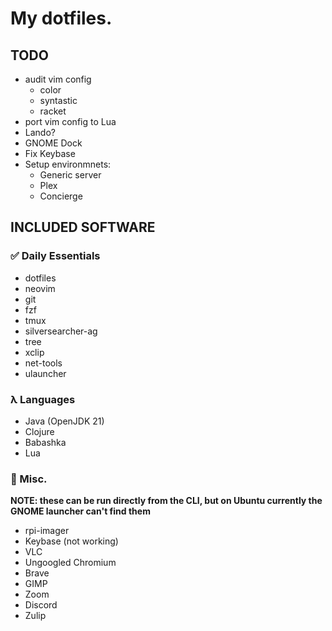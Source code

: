 # My dotfiles.

## TODO

* audit vim config
    * color
    * syntastic
    * racket
* port vim config to Lua
* Lando?
* GNOME Dock
* Fix Keybase
* Setup environmnets:
    * Generic server
    * Plex
    * Concierge

## INCLUDED SOFTWARE

### ✅ Daily Essentials

* dotfiles
* neovim
* git
* fzf
* tmux
* silversearcher-ag
* tree
* xclip
* net-tools
* ulauncher

### λ Languages

* Java (OpenJDK 21)
* Clojure
* Babashka
* Lua

### 🤷 Misc.

**NOTE: these can be run directly from the CLI, but on Ubuntu currently the GNOME launcher can't find them**

* rpi-imager
* Keybase (not working)
* VLC
* Ungoogled Chromium
* Brave
* GIMP
* Zoom
* Discord
* Zulip
